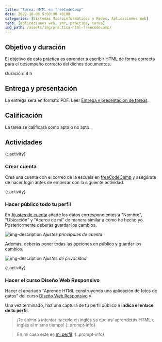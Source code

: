 ```yaml
---
title: "Tarea: HTML en freeCodeCamp"
date: 2022-10-06 9:00:00 +0100
categories: [Sistemas Microinformáticos y Redes, Aplicaciones Web]
tags: [aplicaciones web, smr, práctica, tarea]
img_path: /assets/img/practica-html-freecodecamp/
---
```


## Objetivo y duración

El objetivo de esta práctica es aprender a escribir HTML de forma correcta para el desempeño correcto del dichos documentos.

Duración: 4 h

## Entrega y presentación

La entrega será en formato PDF. Leer [Entrega y presentación de tareas](/posts/entrega-presentacion-tareas/).

## Calificación

La tarea se calificará como apto o no apto.

## Actividades

{:.activity}
### Crear cuenta

Crea una cuenta con el correo de la escuela en [freeCodeCamp](https://www.freecodecamp.org/) y asegúrate de hacer login antes de empezar con la siguiente actividad.

{:.activity}
### Hacer público todo tu perfil

En [Ajustes de cuenta](https://www.freecodecamp.org/espanol/settings) añade los datos correspondientes a "Nombre", "Ubicación" y "Acerca de mí" de manera similar a como he hecho yo. Posteriormente deberás guardar los cambios.

![img-description](ajustesNombreCuenta.png)
_Ajustes principales de cuenta_

Además, deberás poner todas las opciones en público y guardar los cambios.

![img-description](ajustesPrivacidadCuenta.png)
_Ajustes de privacidad_

{:.activity}
### Hacer el curso Diseño Web Responsivo

Hacer el apartado "Aprende HTML construyendo una aplicación de fotos de gatos" del curso [Diseño Web Responsivo](https://www.freecodecamp.org/espanol/learn/2022/responsive-web-design/) y

Una vez terminado, haz una captura de tu perfil público e **indica el enlace de tu perfil**.

> ¡Te animo a intentar hacerlo en inglés ya que así aprenderás HTML e inglés al mismo tiempo!
{:.prompt-info}

> En mi caso este es [mi perfil](https://www.freecodecamp.org/fccbc40f106-3a04-422a-afc3-e806f616be0b).
{:.prompt-info}
